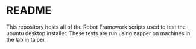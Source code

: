 # README

This repository hosts all of the Robot Framework scripts used to test
the ubuntu desktop installer. These tests are run using zapper on
machines in the lab in taipei.
